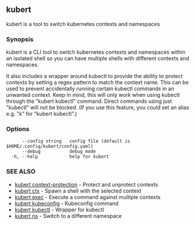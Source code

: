 ## kubert

kubert is a tool to switch kubernetes contexts and namespaces

### Synopsis

kubert is a CLI tool to switch kubernetes contexts and namespaces within an isolated shell so you can have multiple shells with different contexts and namespaces.

It also includes a wrapper around kubectl to provide the ability to protect contexts by setting a regex pattern to match the context name. This can be used to prevent accidentally running certain kubectl commands in an unwanted context.
Keep in mind, this will only work when using kubectl through the "kubert kubectl" command. Direct commands using just "kubectl" will not be blocked. (If you use this feature, you could set an alias e.g. "k" for "kubert kubectl".)


### Options

```
      --config string   config file (default is $HOME/.config/kubert/config.yaml)
      --debug           debug mode
  -h, --help            help for kubert
```

### SEE ALSO

* [kubert context-protection](kubert_context-protection.md)	 - Protect and unprotect contexts
* [kubert ctx](kubert_ctx.md)	 - Spawn a shell with the selected context
* [kubert exec](kubert_exec.md)	 - Execute a command against multiple contexts
* [kubert kubeconfig](kubert_kubeconfig.md)	 - Kubeconfig command
* [kubert kubectl](kubert_kubectl.md)	 - Wrapper for kubectl
* [kubert ns](kubert_ns.md)	 - Switch to a different namespace

